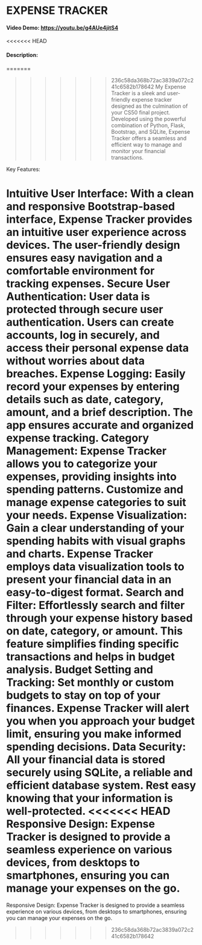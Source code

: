 # EXPENSE TRACKER
#### Video Demo: https://youtu.be/g4AUe4jitS4
<<<<<<< HEAD
#### Description:
=======
>>>>>>> 236c58da368b72ac3839a072c241c6582b178642
My Expense Tracker is a sleek and user-friendly expense tracker designed as the culmination of your CS50 final project. Developed using the powerful combination of Python, Flask, Bootstrap, and SQLite, Expense Tracker offers a seamless and efficient way to manage and monitor your financial transactions.

Key Features:

Intuitive User Interface: With a clean and responsive Bootstrap-based interface, Expense Tracker provides an intuitive user experience across devices. The user-friendly design ensures easy navigation and a comfortable environment for tracking expenses.
Secure User Authentication: User data is protected through secure user authentication. Users can create accounts, log in securely, and access their personal expense data without worries about data breaches.
Expense Logging: Easily record your expenses by entering details such as date, category, amount, and a brief description. The app ensures accurate and organized expense tracking.
Category Management: Expense Tracker allows you to categorize your expenses, providing insights into spending patterns. Customize and manage expense categories to suit your needs.
Expense Visualization: Gain a clear understanding of your spending habits with visual graphs and charts. Expense Tracker employs data visualization tools to present your financial data in an easy-to-digest format.
Search and Filter: Effortlessly search and filter through your expense history based on date, category, or amount. This feature simplifies finding specific transactions and helps in budget analysis.
Budget Setting and Tracking: Set monthly or custom budgets to stay on top of your finances. Expense Tracker will alert you when you approach your budget limit, ensuring you make informed spending decisions.
Data Security: All your financial data is stored securely using SQLite, a reliable and efficient database system. Rest easy knowing that your information is well-protected.
<<<<<<< HEAD
Responsive Design: Expense Tracker is designed to provide a seamless experience on various devices, from desktops to smartphones, ensuring you can manage your expenses on the go.
=======
Responsive Design: Expense Tracker is designed to provide a seamless experience on various devices, from desktops to smartphones, ensuring you can manage your expenses on the go.
>>>>>>> 236c58da368b72ac3839a072c241c6582b178642
